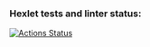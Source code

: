 ### Hexlet tests and linter status:
[![Actions Status](https://github.com/ikki-li/frontend-project-46/workflows/hexlet-check/badge.svg)](https://github.com/ikki-li/frontend-project-46/actions)